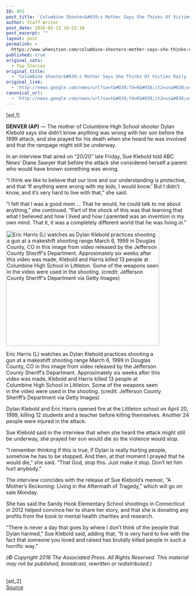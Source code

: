 ```yaml
---
ID: 955
post_title: 'Columbine Shooter&#039;s Mother Says She Thinks Of Victims Daily &#8211; CBS Local'
author: Staff Writer
post_date: 2016-02-13 16:53:10
post_excerpt: ""
layout: post
permalink: >
  https://www.whenitson.com/columbine-shooters-mother-says-she-thinks-of-victims-daily-cbs-local/
published: true
original_cats:
  - Top Stories
original_title:
  - 'Columbine Shooter&#039;s Mother Says She Thinks Of Victims Daily - CBS Local'
original_link:
  - 'http://news.google.com/news/url?sa=t&#038;fd=R&#038;ct2=us&#038;usg=AFQjCNHSt2chrObrMWPNuL5UAtubWKF5Mg&#038;clid=c3a7d30bb8a4878e06b80cf16b898331&#038;cid=52779045996831&#038;ei=dV-_VvC5JqTzwQG556zQDg&#038;url=http://denver.cbslocal.com/2016/02/13/columbine-shooters-mother-says-she-thinks-of-victims-daily/'
canonical_url:
  - 'http://news.google.com/news/url?sa=t&#038;fd=R&#038;ct2=us&#038;usg=AFQjCNHSt2chrObrMWPNuL5UAtubWKF5Mg&#038;clid=c3a7d30bb8a4878e06b80cf16b898331&#038;cid=52779045996831&#038;ei=dV-_VvC5JqTzwQG556zQDg&#038;url=http://denver.cbslocal.com/2016/02/13/columbine-shooters-mother-says-she-thinks-of-victims-daily/'
---
```

 [ad_1]
<br><div readability="99">
					
<!-- AddThis Button Begin -->
<p><strong>DENVER (AP)</strong> — The mother of Columbine High School shooter Dylan Klebold says she didn’t know anything was wrong with her son before the 1999 attack, and she prayed for his death when she heard he was involved and that the rampage might still be underway.</p>
<p>In an interview that aired on “20/20” late Friday, Sue Klebold told ABC News’ Diane Sawyer that before the attack she considered herself a parent who would have known something was wrong.</p>
<p>“I think we like to believe that our love and our understanding is protective, and that ‘If anything were wrong with my kids, I would know.’ But I didn’t know, and it’s very hard to live with that,” she said.</p>
<p>“I felt that I was a good mom … That he would, he could talk to me about anything,” she continued. “Part of the shock of this was that learning that what I believed and how I lived and how I parented was an invention in my own mind. That it, it was a completely different world that he was living in.”</p>
<div id="attachment_1430781" style="width: 430px" class="wp-caption aligncenter" readability="38"><img src="http://www.whenitson.com/wp-content/uploads/2016/02/Columbine-Shooter039s-Mother-Says-She-Thinks-Of-Victims-Daily-CBS-Local.jpg" alt="Eric Harris (L) watches as Dylan Klebold practices shooting a gun at a makeshift shooting range March 6, 1999 in Douglas County, CO in this image from video released by the Jefferson County Sheriff's Department. Approximately six weeks after this video was made, Klebold and Harris killed 13 people at Columbine High School in Littleton. Some of the weapons seen in the video were used in the shooting. (credit: Jefferson County Sheriff's Department via Getty Images)" width="420" height="315" class="size-full wp-image-1430781" title="Columbine Shooters Mother Says She Thinks Of Victims Daily"/><p class="wp-caption-text">Eric Harris (L) watches as Dylan Klebold practices shooting a gun at a makeshift shooting range March 6, 1999 in Douglas County, CO in this image from video released by the Jefferson County Sheriff’s Department. Approximately six weeks after this video was made, Klebold and Harris killed 13 people at Columbine High School in Littleton. Some of the weapons seen in the video were used in the shooting. (credit: Jefferson County Sheriff’s Department via Getty Images)</p></div>
<p>Dylan Klebold and Eric Harris opened fire at the Littleton school on April 20, 1999, killing 12 students and a teacher before killing themselves. Another 24 people were injured in the attack.</p>
<p>Sue Klebold said in the interview that when she heard the attack might still be underway, she prayed her son would die so the violence would stop.</p>
<p>“I remember thinking if this is true, if Dylan is really hurting people, somehow he has to be stopped. And then, at that moment I prayed that he would die,” she said. “That God, stop this. Just make it stop. Don’t let him hurt anybody.”</p>
<p>The interview coincides with the release of Sue Klebold’s memoir, “A Mother’s Reckoning: Living in the Aftermath of Tragedy,” which will go on sale Monday.</p>
<p>She has said the Sandy Hook Elementary School shootings in Connecticut in 2012 helped convince her to share her story, and that she is donating any profits from the book to mental health charities and research.</p>
<p>“There is never a day that goes by where I don’t think of the people that Dylan harmed,” Sue Klebold said, adding that, “It is very hard to live with the fact that someone you loved and raised has brutally killed people in such a horrific way.”</p>
<p><em>(© Copyright 2016 The Associated Press. All Rights Reserved. This material may not be published, broadcast, rewritten or redistributed.)</em></p>
				</div>
<br>[ad_2]
<br><a href="http://news.google.com/news/url?sa=t&#038;fd=R&#038;ct2=us&#038;usg=AFQjCNHSt2chrObrMWPNuL5UAtubWKF5Mg&#038;clid=c3a7d30bb8a4878e06b80cf16b898331&#038;cid=52779045996831&#038;ei=dV-_VvC5JqTzwQG556zQDg&#038;url=http://denver.cbslocal.com/2016/02/13/columbine-shooters-mother-says-she-thinks-of-victims-daily/">Source </a>
